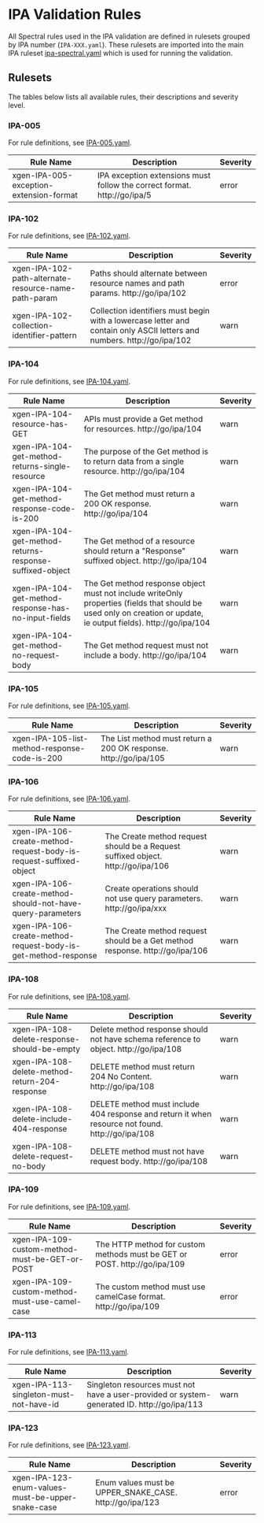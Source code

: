 <!--- NOTE: This README file is generated, please see /scripts/generateRulesetReadme.js --->

# IPA Validation Rules

All Spectral rules used in the IPA validation are defined in rulesets grouped by IPA number (`IPA-XXX.yaml`). These rulesets are imported into the main IPA ruleset [ipa-spectral.yaml](https://github.com/mongodb/openapi/blob/main/tools/spectral/ipa/ipa-spectral.yaml) which is used for running the validation.

## Rulesets

The tables below lists all available rules, their descriptions and severity level.

### IPA-005

For rule definitions, see [IPA-005.yaml](https://github.com/mongodb/openapi/blob/main/tools/spectral/ipa/rulesets/IPA-005.yaml).

| Rule Name                               | Description                                                              | Severity |
| --------------------------------------- | ------------------------------------------------------------------------ | -------- |
| xgen-IPA-005-exception-extension-format | IPA exception extensions must follow the correct format. http://go/ipa/5 | error    |

### IPA-102

For rule definitions, see [IPA-102.yaml](https://github.com/mongodb/openapi/blob/main/tools/spectral/ipa/rulesets/IPA-102.yaml).

| Rule Name                                            | Description                                                                                                             | Severity |
| ---------------------------------------------------- | ----------------------------------------------------------------------------------------------------------------------- | -------- |
| xgen-IPA-102-path-alternate-resource-name-path-param | Paths should alternate between resource names and path params. http://go/ipa/102                                        | error    |
| xgen-IPA-102-collection-identifier-pattern           | Collection identifiers must begin with a lowercase letter and contain only ASCII letters and numbers. http://go/ipa/102 | warn     |

### IPA-104

For rule definitions, see [IPA-104.yaml](https://github.com/mongodb/openapi/blob/main/tools/spectral/ipa/rulesets/IPA-104.yaml).

| Rule Name                                                | Description                                                                                                                                                       | Severity |
| -------------------------------------------------------- | ----------------------------------------------------------------------------------------------------------------------------------------------------------------- | -------- |
| xgen-IPA-104-resource-has-GET                            | APIs must provide a Get method for resources. http://go/ipa/104                                                                                                   | warn     |
| xgen-IPA-104-get-method-returns-single-resource          | The purpose of the Get method is to return data from a single resource. http://go/ipa/104                                                                         | warn     |
| xgen-IPA-104-get-method-response-code-is-200             | The Get method must return a 200 OK response. http://go/ipa/104                                                                                                   | warn     |
| xgen-IPA-104-get-method-returns-response-suffixed-object | The Get method of a resource should return a "Response" suffixed object. http://go/ipa/104                                                                        | warn     |
| xgen-IPA-104-get-method-response-has-no-input-fields     | The Get method response object must not include writeOnly properties (fields that should be used only on creation or update, ie output fields). http://go/ipa/104 | warn     |
| xgen-IPA-104-get-method-no-request-body                  | The Get method request must not include a body. http://go/ipa/104                                                                                                 | warn     |

### IPA-105

For rule definitions, see [IPA-105.yaml](https://github.com/mongodb/openapi/blob/main/tools/spectral/ipa/rulesets/IPA-105.yaml).

| Rule Name                                     | Description                                                      | Severity |
| --------------------------------------------- | ---------------------------------------------------------------- | -------- |
| xgen-IPA-105-list-method-response-code-is-200 | The List method must return a 200 OK response. http://go/ipa/105 | warn     |

### IPA-106

For rule definitions, see [IPA-106.yaml](https://github.com/mongodb/openapi/blob/main/tools/spectral/ipa/rulesets/IPA-106.yaml).

| Rule Name                                                          | Description                                                                      | Severity |
| ------------------------------------------------------------------ | -------------------------------------------------------------------------------- | -------- |
| xgen-IPA-106-create-method-request-body-is-request-suffixed-object | The Create method request should be a Request suffixed object. http://go/ipa/106 | warn     |
| xgen-IPA-106-create-method-should-not-have-query-parameters        | Create operations should not use query parameters. http://go/ipa/xxx             | warn     |
| xgen-IPA-106-create-method-request-body-is-get-method-response     | The Create method request should be a Get method response. http://go/ipa/106     | warn     |

### IPA-108

For rule definitions, see [IPA-108.yaml](https://github.com/mongodb/openapi/blob/main/tools/spectral/ipa/rulesets/IPA-108.yaml).

| Rule Name                                      | Description                                                                                      | Severity |
| ---------------------------------------------- | ------------------------------------------------------------------------------------------------ | -------- |
| xgen-IPA-108-delete-response-should-be-empty   | Delete method response should not have schema reference to object. http://go/ipa/108             | warn     |
| xgen-IPA-108-delete-method-return-204-response | DELETE method must return 204 No Content. http://go/ipa/108                                      | warn     |
| xgen-IPA-108-delete-include-404-response       | DELETE method must include 404 response and return it when resource not found. http://go/ipa/108 | warn     |
| xgen-IPA-108-delete-request-no-body            | DELETE method must not have request body. http://go/ipa/108                                      | warn     |

### IPA-109

For rule definitions, see [IPA-109.yaml](https://github.com/mongodb/openapi/blob/main/tools/spectral/ipa/rulesets/IPA-109.yaml).

| Rule Name                                      | Description                                                               | Severity |
| ---------------------------------------------- | ------------------------------------------------------------------------- | -------- |
| xgen-IPA-109-custom-method-must-be-GET-or-POST | The HTTP method for custom methods must be GET or POST. http://go/ipa/109 | error    |
| xgen-IPA-109-custom-method-must-use-camel-case | The custom method must use camelCase format. http://go/ipa/109            | error    |

### IPA-113

For rule definitions, see [IPA-113.yaml](https://github.com/mongodb/openapi/blob/main/tools/spectral/ipa/rulesets/IPA-113.yaml).

| Rule Name                               | Description                                                                                 | Severity |
| --------------------------------------- | ------------------------------------------------------------------------------------------- | -------- |
| xgen-IPA-113-singleton-must-not-have-id | Singleton resources must not have a user-provided or system-generated ID. http://go/ipa/113 | warn     |

### IPA-123

For rule definitions, see [IPA-123.yaml](https://github.com/mongodb/openapi/blob/main/tools/spectral/ipa/rulesets/IPA-123.yaml).

| Rule Name                                         | Description                                             | Severity |
| ------------------------------------------------- | ------------------------------------------------------- | -------- |
| xgen-IPA-123-enum-values-must-be-upper-snake-case | Enum values must be UPPER_SNAKE_CASE. http://go/ipa/123 | error    |


